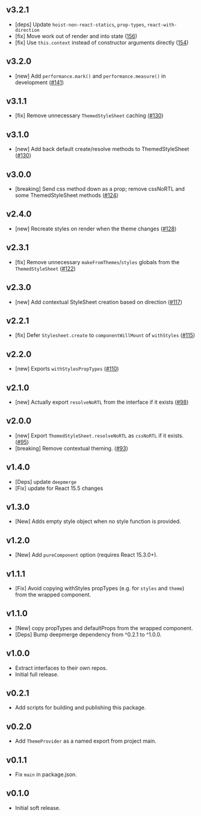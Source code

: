 ## v3.2.1
- [deps] Update `hoist-non-react-statics`, `prop-types`, `react-with-direction`
- [fix] Move work out of render and into state ([156](https://github.com/airbnb/react-with-styles/pull/156))
- [fix] Use `this.context` instead of constructor arguments directly ([154](https://github.com/airbnb/react-with-styles/pull/154))

## v3.2.0
- [new] Add `performance.mark()` and `performance.measure()` in development ([#141](https://github.com/airbnb/react-with-styles/pull/141))

## v3.1.1
- [fix] Remove unnecessary `ThemedStyleSheet` caching ([#130](https://github.com/airbnb/react-with-styles/pull/135))

## v3.1.0
- [new] Add back default create/resolve methods to ThemedStyleSheet ([#130](https://github.com/airbnb/react-with-styles/pull/130))

## v3.0.0
- [breaking] Send css method down as a prop; remove cssNoRTL and some ThemedStyleSheet methods ([#124](https://github.com/airbnb/react-with-styles/pull/124))

## v2.4.0
- [new] Recreate styles on render when the theme changes ([#128](https://github.com/airbnb/react-with-styles/pull/128))

## v2.3.1
- [fix] Remove unnecessary `makeFromThemes`/`styles` globals from the `ThemedStyleSheet` ([#122](https://github.com/airbnb/react-with-styles/pull/122))

## v2.3.0
- [new] Add contextual StyleSheet creation based on direction ([#117](https://github.com/airbnb/react-with-styles/pull/117))

## v2.2.1
- [fix] Defer `Stylesheet.create` to `componentWillMount` of `withStyles` ([#115](https://github.com/airbnb/react-with-styles/pull/115))

## v2.2.0
- [new] Exports `withStylesPropTypes` ([#110](https://github.com/airbnb/react-with-styles/pull/110))

## v2.1.0
- [new] Actually export `resolveNoRTL` from the interface if it exists ([#98](https://github.com/airbnb/react-with-styles/pull/98))

## v2.0.0
- [new] Export `ThemedStyleSheet.resolveNoRTL` as `cssNoRTL` if it exists. ([#95](https://github.com/airbnb/react-with-styles/pull/95))
- [breaking] Remove contextual theming. ([#93](https://github.com/airbnb/react-with-styles/pull/93))

## v1.4.0

- [Deps] update `deepmerge`
- [Fix] update for React 15.5 changes

## v1.3.0

- [New] Adds empty style object when no style function is provided.

## v1.2.0

- [New] Add `pureComponent` option (requires React 15.3.0+).

## v1.1.1

- [Fix] Avoid copying withStyles propTypes (e.g. for `styles` and `theme`) from the wrapped component.

## v1.1.0

- [New] copy propTypes and defaultProps from the wrapped component.
- [Deps] Bump deepmerge dependency from ^0.2.1 to ^1.0.0.

## v1.0.0

- Extract interfaces to their own repos.
- Initial full release.

## v0.2.1

- Add scripts for building and publishing this package.

## v0.2.0

- Add `ThemeProvider` as a named export from project main.

## v0.1.1

- Fix `main` in package.json.

## v0.1.0

- Initial soft release.
